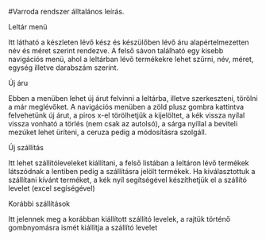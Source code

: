 #Varroda rendszer álltalános leírás.

Leltár menü

Itt látható a készleten lévő kész és készülőben lévő áru alapértelmezetten név és méret szerint rendezve. A felső sávon található egy kisebb navigációs menü, ahol a leltárban lévő termékekre lehet szűrni, név, méret, egység illetve darabszám szerint.

Új áru

Ebben a menüben lehet új árut felvinni a leltárba, illetve szerkeszteni, törölni a már meglévőket.
A navigációs menüben a zöld plusz gombra kattintva felvehetünk új árut, a piros x-el törölhetjük a kijelöltet, a kék vissza nyílal vissza vonható a törlés (nem csak az autolsó), a sárga nyíllal a beviteli mezúket lehet üríteni, a ceruza pedig a módosításra szolgáll. 

Új szállítás

Itt lehet szállítóleveleket kiállítani, a felső listában a leltáron lévő termékek látszódnak a lentiben pedig a szállításra jelölt termékek. Ha kiválasztottuk a szállítani kívánt terméket, a kék nyíl segítségével készíthetjük el a szállító levelet (excel segíségével)

Korábbi szállítások

Itt jelennek meg a korábban kiállított szállító levelek, a rajtük történő gombnyomásra ismét kiállítja a szállító levelet

